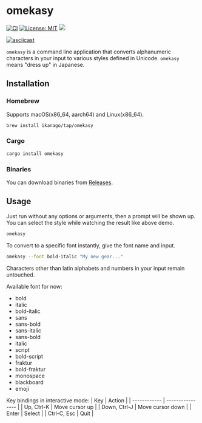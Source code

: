 # omekasy

[![CI](https://github.com/ikanago/omekasy/actions/workflows/ci.yml/badge.svg?branch=main)](https://github.com/ikanago/omekasy/actions/workflows/ci.yml)
[![License: MIT](https://img.shields.io/badge/License-MIT-blue.svg)](https://opensource.org/licenses/MIT)
[![](https://img.shields.io/crates/v/omekasy.svg)](https://crates.io/crates/omekasy)

[![asciicast](https://asciinema.org/a/490055.svg)](https://asciinema.org/a/490055)

`omekasy` is a command line application that converts alphanumeric characters in your input to various styles defined in Unicode.
`omekasy` means "dress up" in Japanese.

## Installation
### Homebrew
Supports macOS(x86_64, aarch64) and Linux(x86_64).
```bash
brew install ikanago/tap/omekasy
```

### Cargo
```bash
cargo install omekasy
```

### Binaries
You can download binaries from [Releases](https://github.com/ikanago/omekasy/releases).

## Usage
Just run without any options or arguments, then a prompt will be shown up.
You can select the style while watching the result like above demo.
```bash
omekasy
```

To convert to a specific font instantly, give the font name and input.
```bash
omekasy --font bold-italic "My new gear..."
```
Characters other than latin alphabets and numbers in your input remain untouched.

Available font for now:
- bold
- italic
- bold-italic
- sans
- sans-bold
- sans-italic
- sans-bold
- italic
- script
- bold-script
- fraktur
- bold-fraktur
- monospace
- blackboard
- emoji

Key bindings in interactive mode:
| Key          | Action           |
| ------------ | ---------------- |
| Up, Ctrl-K   | Move cursor up   |
| Down, Ctrl-J | Move cursor down |
| Enter        | Select           |
| Ctrl-C, Esc  | Quit             |
